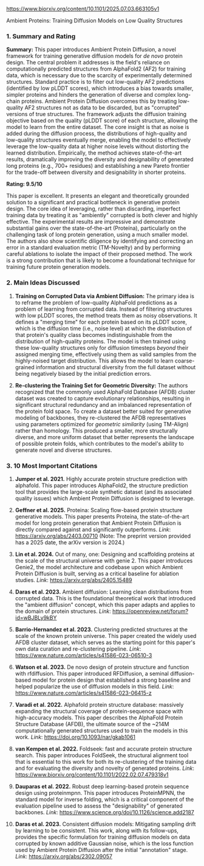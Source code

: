 https://www.biorxiv.org/content/10.1101/2025.07.03.663105v1

Ambient Proteins: Training Diffusion Models on Low Quality Structures

### 1. Summary and Rating

**Summary:** This paper introduces Ambient Protein Diffusion, a novel framework for training generative diffusion models for *de novo* protein design. The central problem it addresses is the field's reliance on computationally predicted structures from AlphaFold2 (AF2) for training data, which is necessary due to the scarcity of experimentally determined structures. Standard practice is to filter out low-quality AF2 predictions (identified by low pLDDT scores), which introduces a bias towards smaller, simpler proteins and hinders the generation of diverse and complex long-chain proteins. Ambient Protein Diffusion overcomes this by treating low-quality AF2 structures not as data to be discarded, but as "corrupted" versions of true structures. The framework adjusts the diffusion training objective based on the quality (pLDDT score) of each structure, allowing the model to learn from the entire dataset. The core insight is that as noise is added during the diffusion process, the distributions of high-quality and low-quality structures eventually merge, enabling the model to effectively leverage the low-quality data at higher noise levels without distorting the learned distribution. Empirically, the method achieves state-of-the-art results, dramatically improving the diversity and designability of generated long proteins (e.g., 700+ residues) and establishing a new Pareto frontier for the trade-off between diversity and designability in shorter proteins.

**Rating: 9.5/10**

This paper is excellent. It presents an elegant and theoretically grounded solution to a significant and practical bottleneck in generative protein design. The core idea of leveraging, rather than discarding, imperfect training data by treating it as "ambiently" corrupted is both clever and highly effective. The experimental results are impressive and demonstrate substantial gains over the state-of-the-art (Proteína), particularly on the challenging task of long protein generation, using a much smaller model. The authors also show scientific diligence by identifying and correcting an error in a standard evaluation metric (TM-Novelty) and by performing careful ablations to isolate the impact of their proposed method. The work is a strong contribution that is likely to become a foundational technique for training future protein generation models.

### 2. Main Ideas Discussed

1.  **Training on Corrupted Data via Ambient Diffusion:** The primary idea is to reframe the problem of low-quality AlphaFold predictions as a problem of learning from corrupted data. Instead of filtering structures with low pLDDT scores, the method treats them as noisy observations. It defines a "merging time" for each protein based on its pLDDT score, which is the diffusion time (i.e., noise level) at which the distribution of that protein's quality class becomes indistinguishable from the distribution of high-quality proteins. The model is then trained using these low-quality structures only for diffusion timesteps *beyond* their assigned merging time, effectively using them as valid samples from the highly-noised target distribution. This allows the model to learn coarse-grained information and structural diversity from the full dataset without being negatively biased by the initial prediction errors.

2.  **Re-clustering the Training Set for Geometric Diversity:** The authors recognized that the commonly used AlphaFold Database (AFDB) cluster dataset was created to capture evolutionary relationships, resulting in significant structural redundancy and an imbalanced representation of the protein fold space. To create a dataset better suited for generative modeling of backbones, they re-clustered the AFDB representatives using parameters optimized for *geometric similarity* (using TM-Align) rather than homology. This produced a smaller, more structurally diverse, and more uniform dataset that better represents the landscape of possible protein folds, which contributes to the model's ability to generate novel and diverse structures.

### 3. 10 Most Important Citations

1.  **Jumper et al. 2021.** Highly accurate protein structure prediction with alphafold.
    This paper introduces AlphaFold2, the structure prediction tool that provides the large-scale synthetic dataset (and its associated quality issues) which Ambient Protein Diffusion is designed to leverage.

2.  **Geffner et al. 2025.** Proteina: Scaling flow-based protein structure generative models.
    This paper presents Proteína, the state-of-the-art model for long protein generation that Ambient Protein Diffusion is directly compared against and significantly outperforms.
    *Link*: https://arxiv.org/abs/2403.00710 (Note: The preprint version provided has a 2025 date, the arXiv version is 2024.)

3.  **Lin et al. 2024.** Out of many, one: Designing and scaffolding proteins at the scale of the structural universe with genie 2.
    This paper introduces Genie2, the model architecture and codebase upon which Ambient Protein Diffusion is built, serving as a critical baseline for ablation studies.
    *Link*: https://arxiv.org/abs/2405.15489

4.  **Daras et al. 2023.** Ambient diffusion: Learning clean distributions from corrupted data.
    This is the foundational theoretical work that introduced the "ambient diffusion" concept, which this paper adapts and applies to the domain of protein structures.
    *Link*: https://openreview.net/forum?id=wBJBLy9kBY

5.  **Barrio-Hernandez et al. 2023.** Clustering predicted structures at the scale of the known protein universe.
    This paper created the widely used AFDB cluster dataset, which serves as the starting point for this paper's own data curation and re-clustering pipeline.
    *Link*: https://www.nature.com/articles/s41586-023-06510-3

6.  **Watson et al. 2023.** De novo design of protein structure and function with rfdiffusion.
    This paper introduced RFDiffusion, a seminal diffusion-based model for protein design that established a strong baseline and helped popularize the use of diffusion models in this field.
    *Link*: https://www.nature.com/articles/s41586-023-06415-z

7.  **Varadi et al. 2022.** Alphafold protein structure database: massively expanding the structural coverage of protein-sequence space with high-accuracy models.
    This paper describes the AlphaFold Protein Structure Database (AFDB), the ultimate source of the ~214M computationally generated structures used to train the models in this work.
    *Link*: https://doi.org/10.1093/nar/gkab1061

8.  **van Kempen et al. 2022.** Foldseek: fast and accurate protein structure search.
    This paper introduces FoldSeek, the structural alignment tool that is essential to this work for both its re-clustering of the training data and for evaluating the diversity and novelty of generated proteins.
    *Link*: https://www.biorxiv.org/content/10.1101/2022.02.07.479318v1

9.  **Dauparas et al. 2022.** Robust deep learning-based protein sequence design using proteinmpnn.
    This paper introduces ProteinMPNN, the standard model for inverse folding, which is a critical component of the evaluation pipeline used to assess the "designability" of generated backbones.
    *Link*: https://www.science.org/doi/10.1126/science.add2187

10. **Daras et al. 2023.** Consistent diffusion models: Mitigating sampling drift by learning to be consistent.
    This work, along with its follow-ups, provides the specific formulation for training diffusion models on data corrupted by known additive Gaussian noise, which is the loss function used by Ambient Protein Diffusion after the initial "annotation" stage.
    *Link*: https://arxiv.org/abs/2302.09057
